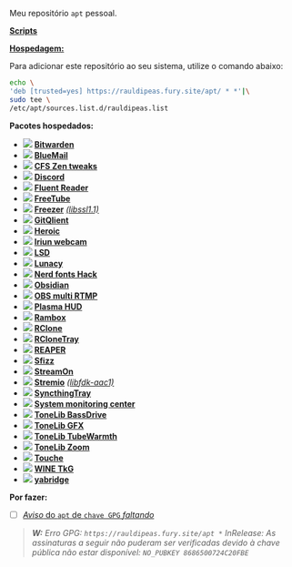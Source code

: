 Meu repositório `apt` pessoal.

[**Scripts**](https://git.disroot.org/rauldipeas/apt-repository)

[**Hospedagem:**](https://gemfury.com)

Para adicionar este repositório ao seu sistema, utilize o comando abaixo:
```bash
echo \
'deb [trusted=yes] https://rauldipeas.fury.site/apt/ * *'|\
sudo tee \
/etc/apt/sources.list.d/rauldipeas.list
```

**Pacotes hospedados:**
- ![](https://raw.githubusercontent.com/PapirusDevelopmentTeam/papirus-icon-theme/master/Papirus/16x16/apps/bitwarden.svg) [**Bitwarden**](https://bitwarden.com)
- ![](https://raw.githubusercontent.com/PapirusDevelopmentTeam/papirus-icon-theme/master/Papirus/16x16/apps/bluemail.svg) [**BlueMail**](https://www.bluemail.me)
- ![](https://raw.githubusercontent.com/PapirusDevelopmentTeam/papirus-icon-theme/master/Papirus/16x16/apps/indicator-cpufreq.svg) [**CFS Zen tweaks**](https://github.com/igo95862/cfs-zen-tweaks)
- ![](https://raw.githubusercontent.com/PapirusDevelopmentTeam/papirus-icon-theme/master/Papirus/16x16/apps/discord.svg) [**Discord**](https://discord.com)
- ![](https://raw.githubusercontent.com/PapirusDevelopmentTeam/papirus-icon-theme/master/Papirus/16x16/apps/fluent-reader.svg) [**Fluent Reader**](https://hyliu.me/fluent-reader)
- ![](https://raw.githubusercontent.com/PapirusDevelopmentTeam/papirus-icon-theme/master/Papirus/16x16/apps/freetube.svg) [**FreeTube**](https://freetubeapp.io)
- ![](https://raw.githubusercontent.com/PapirusDevelopmentTeam/papirus-icon-theme/master/Papirus/16x16/apps/freezer.svg) [**Freezer**](https://freezerapk.com) [*(libssl1.1)*](http://security.ubuntu.com/ubuntu/pool/main/o/openssl)
- ![](https://raw.githubusercontent.com/PapirusDevelopmentTeam/papirus-icon-theme/master/Papirus/16x16/apps/gitqlient.svg) [**GitQlient**](https://github.com/francescmm/GitQlient)
- ![](https://raw.githubusercontent.com/PapirusDevelopmentTeam/papirus-icon-theme/master/Papirus/16x16/apps/heroic.svg) [**Heroic**](https://heroicgameslauncher.com)
- ![](https://raw.githubusercontent.com/PapirusDevelopmentTeam/papirus-icon-theme/master/Papirus/16x16/apps/webcamoid.svg) [**Iriun webcam**](https://iriun.com)
- ![](https://raw.githubusercontent.com/PapirusDevelopmentTeam/papirus-icon-theme/master/Papirus/16x16/apps/utilities-x-terminal.svg) [**LSD**](https://github.com/Peltoche/lsd)
- ![](https://raw.githubusercontent.com/PapirusDevelopmentTeam/papirus-icon-theme/master/Papirus/16x16/apps/lunacy.svg) [**Lunacy**](https://icons8.com.br/lunacy)
- ![](https://raw.githubusercontent.com/PapirusDevelopmentTeam/papirus-icon-theme/master/Papirus/16x16/mimetypes/application-x-font-ttf.svg) [**Nerd fonts Hack**](https://github.com/ryanoasis/nerd-fonts/tree/master/patched-fonts/Hack)
- ![](https://raw.githubusercontent.com/PapirusDevelopmentTeam/papirus-icon-theme/master/Papirus/16x16/apps/obsidian.svg) [**Obsidian**](obsidian.md)
- ![](https://raw.githubusercontent.com/PapirusDevelopmentTeam/papirus-icon-theme/master/Papirus/16x16/apps/obs.svg) [**OBS multi RTMP**](https://sorayuki.github.io/obs-multi-rtmp)
- ![](https://raw.githubusercontent.com/PapirusDevelopmentTeam/papirus-icon-theme/master/Papirus/16x16/apps/kmenuedit.svg) [**Plasma HUD**](https://github.com/Zren/plasma-hud)
- ![](https://raw.githubusercontent.com/PapirusDevelopmentTeam/papirus-icon-theme/master/Papirus/16x16/apps/rambox.svg) [**Rambox**](https://rambox.app)
- ![](https://raw.githubusercontent.com/PapirusDevelopmentTeam/papirus-icon-theme/master/Papirus/16x16/apps/rclone-browser.svg) [**RClone**](https://rclone.org)
- ![](https://raw.githubusercontent.com/PapirusDevelopmentTeam/papirus-icon-theme/master/Papirus/16x16/apps/rclonetray.svg) [**RCloneTray**](https://github.com/dimitrov-adrian/RcloneTray)
- ![](https://raw.githubusercontent.com/PapirusDevelopmentTeam/papirus-icon-theme/master/Papirus/16x16/apps/cockos-reaper.svg) [**REAPER**](https://reaper.fm)
- ![](https://raw.githubusercontent.com/PapirusDevelopmentTeam/papirus-icon-theme/master/Papirus/16x16/apps/preferences-plugin.svg) [**Sfizz**](https://sfz.tools/sfizz)
- ![](https://raw.githubusercontent.com/PapirusDevelopmentTeam/papirus-icon-theme/master/Papirus/16x16/apps/instagram.svg) [**StreamOn**](https://getstreamon.com)
- ![](https://raw.githubusercontent.com/PapirusDevelopmentTeam/papirus-icon-theme/master/Papirus/16x16/apps/stremio.svg) [**Stremio**](https://stremio.com) [*(libfdk-aac1)*](http://ftp.debian.org/debian/pool/non-free/f/fdk-aac)
- ![](https://raw.githubusercontent.com/PapirusDevelopmentTeam/papirus-icon-theme/master/Papirus/16x16/apps/syncthing-gtk.svg) [**SyncthingTray**](https://github.com/Martchus/syncthingtray)
- ![](https://raw.githubusercontent.com/PapirusDevelopmentTeam/papirus-icon-theme/master/Papirus/16x16/apps/utilities-system-monitor.svg) [**System monitoring center**](https://github.com/hakandundar34coding/system-monitoring-center)
- ![](https://raw.githubusercontent.com/PapirusDevelopmentTeam/papirus-icon-theme/master/Papirus/16x16/apps/preferences-plugin.svg) [**ToneLib BassDrive**](https://tonelib.net/tl-bassdrive.html)
- ![](https://raw.githubusercontent.com/PapirusDevelopmentTeam/papirus-icon-theme/master/Papirus/16x16/apps/ToneLib-GFX.svg) [**ToneLib GFX**](https://tonelib.net/gfx-overview.html)
- ![](https://raw.githubusercontent.com/PapirusDevelopmentTeam/papirus-icon-theme/master/Papirus/16x16/apps/preferences-plugin.svg) [**ToneLib TubeWarmth**](https://tonelib.net/tl-tubewarmth.html)
- ![](https://raw.githubusercontent.com/PapirusDevelopmentTeam/papirus-icon-theme/master/Papirus/16x16/apps/ToneLib-Zoom.svg) [**ToneLib Zoom**](https://tonelib.net/tonelib-zoom.html)
- ![](https://raw.githubusercontent.com/PapirusDevelopmentTeam/papirus-icon-theme/master/Papirus/16x16/apps/com.github.joseexposito.touche.svg) [**Touche**](https://github.com/JoseExposito/touche)
- ![](https://raw.githubusercontent.com/PapirusDevelopmentTeam/papirus-icon-theme/master/Papirus/16x16/apps/wine.svg) [**WINE TkG**](https://github.com/Kron4ek/Wine-Builds)
- ![](https://raw.githubusercontent.com/PapirusDevelopmentTeam/papirus-icon-theme/master/Papirus/16x16/apps/preferences-plugin.svg) [**yabridge**](https://github.com/robbert-vdh/yabridge)

**Por fazer:**
- [ ] [*Aviso* do `apt` de `chave GPG` *faltando*]()
> ***W:*** *Erro GPG: `https://rauldipeas.fury.site/apt *` InRelease: As assinaturas a seguir não puderam ser verificadas devido à chave pública não estar disponível: `NO_PUBKEY 8686500724C20FBE`*
